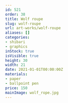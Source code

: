 ```yaml
---
id: 521
order: 38
title: Wolf roupe
slug: wolf-roupe
url: art-works/wolf-roupe
aliases: []
categories:
- shibari
- graphics
inStock: true
isVisible: true
height: 30
width: 21
date: 2021-01-01T00:00:00Z
materials:
- paper
- ballpoint pen
price: 150
mainImage: wolf_rope.jpg
---
```

